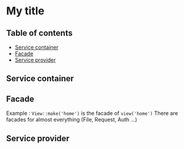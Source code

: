 # My title

## Table of contents

* [Service container](#Service-container)
* [Facade](#Facade)
* [Service provider](#Service-provider)

## Service container

<!-- TODO -->

## Facade

Example : `View::make('home')` is the facade of  `view('home')`
There are facades for almost everything (File, Request, Auth ...)

<!-- TODO -->

## Service provider